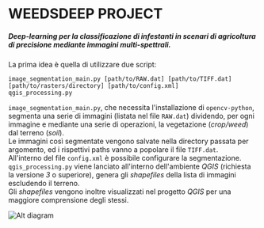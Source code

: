 # WEEDSDEEP PROJECT

##### Deep-learning per la classificazione di infestanti in scenari di agricoltura di precisione mediante immagini multi-spettrali.

La prima idea è quella di utilizzare due script:  

```
image_segmentation_main.py [path/to/RAW.dat] [path/to/TIFF.dat] [path/to/rasters/directory] [path/to/config.xml]
qgis_processing.py
```

`image_segmentation_main.py`, che necessita l'installazione di `opencv-python`, segmenta una serie di immagini (listata nel file `RAW.dat`) dividendo, per ogni immagine e mediante una serie di operazioni, la vegetazione (_crop/weed_) dal terreno (_soil_).  
Le immagini così segmentate vengono salvate nella directory passata per argomento, ed i rispettivi paths vanno a popolare il file `TIFF.dat`.    
All'interno del file `config.xml` è possibile configurare la segmentazione.  
`qgis_processing.py` viene lanciato all'interno dell'ambiente _QGIS_ (richiesta la versione _3_ o superiore), genera gli _shapefiles_ della lista di immagini escludendo il terreno.  
Gli _shapefiles_ vengono inoltre visualizzati nel progetto _QGIS_ per una maggiore comprensione degli stessi.  

![Alt diagram](https://i.ibb.co/JK6ppXb/diag.png)